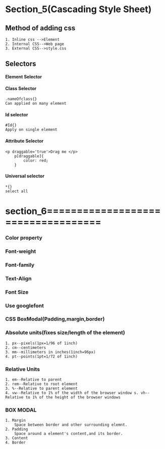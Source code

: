 # Section_5(Cascading Style Sheet)

## Method of adding css 
    1. Inline css -->Element
    2. Internal CSS-->Web page
    3. External CSS-->style.css

## Selectors

#### Element Selector
#### Class Selector
    .nameOfclass{}
    Can applied on many element
#### Id selector
    #Id{}
    Apply on single element
#### Attribute Selector
    <p draggable='true'>Drag me </p>
        p[draggable]{
            color: red;
        }
#### Universal selector
    *{}
    select all


# section_6===================================
### Color property
### Font-weight
### Font-family
### Text-Align
### Font Size
### Use googlefont
### CSS BoxModal(Padding,margin,border)
 
 ### Absolute units(fixes size/length of the element)
    1. px--pixels(1px=1/96 of 1inch)
    2. cm--centimeters
    3. mm--millimeters in inches(1inch=96px)
    4. pt--points(1pt=1/72 of 1inch)
### Relative Units
    1. em--Relative to parent
    2. rem--Relative to root element
    3. %--Relative to parent element
    4. vw--Relative to 1% of the width of the browser window s. vh--Relative to 1% of the height of the browser windows

### BOX MODAL
    1. Margin
        Space between border and other surrounding elemnt.
    2. Padding
        Space around a element's content,and its border.
    3. Content
    4. Border
